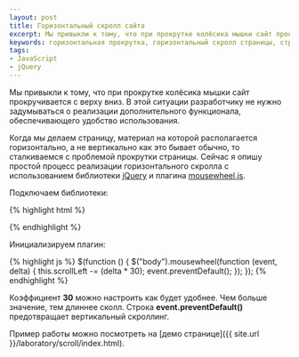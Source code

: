 ```yaml
---
layout: post
title: Горизонтальный скролл сайта
excerpt: Мы привыкли к тому, что при прокрутке колёсика мышки сайт прокручивается с верху вниз. В этой ситуации разработчику не нужно задумываться о реализации дополнительного функционала, обеспечивающего удобство использования.
keywords: горизонтальная прокрутка, горизонтальный скролл страницы, страница с горизонтальным скроллом, как сделать горизонтальную прокрутку на странице, библиотека jQuery, плагин mousewheel.js
tags:
- JavaScript
- jQuery
---
```


Мы привыкли к тому, что при прокрутке колёсика мышки сайт прокручивается с верху вниз. В этой ситуации разработчику не нужно задумываться о реализации дополнительного функционала, обеспечивающего удобство использования.

Когда мы делаем страницу, материал на которой располагается горизонтально, а не вертикально как это бывает обычно, то сталкиваемся с проблемой прокрутки страницы. Сейчас я опишу простой процесс реализации горизонтального скролла с использованием библиотеки [jQuery](http://jquery.com/download/) и плагина [mousewheel.js](https://github.com/brandonaaron/jquery-mousewheel).

Подключаем библиотеки:

{% highlight html %}
<script src="//code.jquery.com/jquery-1.11.0.min.js"></script>
<script src='/js/jquery.mousewheel.min.js'></script>
{% endhighlight %}

Инициализируем плагин:

{% highlight js %}
$(function () {
    $("body").mousewheel(function (event, delta) {
        this.scrollLeft -= (delta * 30);
        event.preventDefault();
    });
});
{% endhighlight %}

Коэффициент **30** можно настроить как будет удобнее. Чем больше значение, тем длиннее сколл. Строка **event.preventDefault()** предотвращает вертикальный скроллинг.

Пример работы можно посмотреть на [демо странице]({{ site.url }}/laboratory/scroll/index.html).